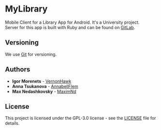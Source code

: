 # MyLibrary

Mobile Client for a Library App for Android. It's a University project.  
Server for this app is built with Ruby and can be found on [GitLab](https://gitlab.com/pavlozahozhenko/ruby-course-2019/tree/team-u_project/students/team-u).

## Versioning

We use [Git](https://git-scm.com) for versioning.

## Authors

- **Igor Morenets** - [VernonHawk](https://github.com/VernonHawk)
- **Anna Tsukanova** - [AnnabellFlem](https://github.com/AnnabellFlem)
- **Max Nedashkovsky** - [MaximNd](https://github.com/MaximNd)

## License

This project is licensed under the GPL-3.0 license - see the [LICENSE](LICENSE) file for details.
